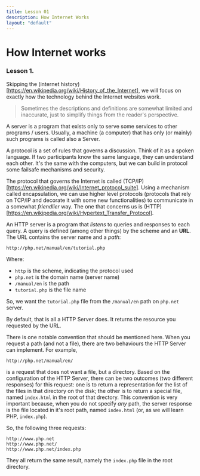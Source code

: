 ```yaml
---
title: Lesson 01
description: How Internet Works
layout: "default"
---
```


# How Internet works
### Lesson 1.

Skipping the (internet history)[https://en.wikipedia.org/wiki/History_of_the_Internet], we will focus
on exactly how the technology behind the Internet websites work.

> Sometimes the descriptions and definitions are somewhat limited and inaccurate, just to simplify things from the reader's perspective.

A server is a program that exists only to serve some services to other programs / users. Usually, a machine (a computer) that has only (or mainly) such programs is called also a Server.

A protocol is a set of rules that governs a discussion. Think of it as a spoken language. If two participants know the same language, they can understand each other. It's the same with the computers, but we can build in protocol some failsafe mechanisms and security.

The protocol that governs the Internet is called (TCP/IP)[https://en.wikipedia.org/wiki/Internet_protocol_suite]. Using a mechanism called encapsulation, we can use higher level protocols (protocols that rely on TCP/IP and decorate it with some new functionalities) to communicate in a somewhat *friendlier* way. The one that concerns us is (HTTP)[https://en.wikipedia.org/wiki/Hypertext_Transfer_Protocol].

An HTTP server is a program that *listens* to queries and responses to each query. A query is defined (among other things) by the scheme and an **URL**. The URL contains the server name and a *path*:

    http://php.net/manual/en/tutorial.php

Where:

 - `http` is the scheme, indicating the protocol used
 - `php.net` is the domain name (server name)
 - `/manual/en` is the path
 - `tutorial.php` is the file name

So, we want the `tutorial.php` file from the `/manual/en` path on `php.net` server.

By default, that is all a HTTP Server does. It returns the resource you requested by the URL.

There is one notable convention that should be mentioned here. When you request a path (and not a file), there are two behaviours the HTTP Server can implement. For example,

    http://php.net/manual/en/

is a request that does not want a file, but a directory. Based on the configuration of the HTTP Server, there can be two outcomes (two different responses) for this request: one is to return a representation for the list of the files in that directory on the disk; the other is to return a special file, named `index.html` in the root of that drectory. This convention is very important because, when you do not specify *any* path, the server response is the file located in it's root path, named `index.html` (or, as we will learn PHP, `index.php`).

So, the following three requests:

    http://www.php.net
    http://www.php.net/
    http://www.php.net/index.php

They all return the same result, namely the `index.php` file in the root directory.
